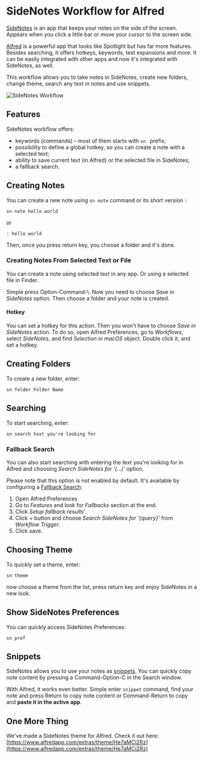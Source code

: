 # SideNotes Workflow for Alfred

[SideNotes](https://www.apptorium.com/sidenotes) is an app that keeps your notes on the side of the screen. Appears when you click a little bar or move your cursor to the screen side. 

[Alfred](https://www.alfredapp.com) is a powerful app that looks like Spotlight but
has far more features. Besides searching, it offers hotkeys, keywords, text expansions and more.
It can be easily integrated with other apps and now it's integrated with SideNotes, as well.

This workflow allows you to take notes in SideNotes, create new folders, change theme, search any text in notes and use snippets.

![SideNotes Workflow](https://user-images.githubusercontent.com/868275/139557524-5567773c-4c35-41d9-b320-f01e48a2088b.jpg)

## Features
SideNotes workflow offers:
* keywords (commands) – most of them starts with `sn ` prefix;
* possibility to define a global hotkey, so you can create a note with a selected text;
* ability to save current text (in Alfred) or the selected file in SideNotes;
* a fallback search.

## Creating Notes
You can create a new note using `sn note` command or its short version `:`
```
sn note hello world
```
or
```
: hello world
```

Then, once you press return key, you choose a folder and it's done.

### Creating Notes From Selected Text or File
You can create a note using selected text in any app. Or using a selected
file in Finder.

Simple press Option-Command-\\. Now you need to choose *Save in SideNotes*
option. Then choose a folder and your note is created.

#### Hotkey
You can set a hotkey for this action. Then you won't have to choose *Save in SideNotes*
action. To do so, open Alfred Preferences, go to *Workflows*, select *SideNotes*,
and find *Selection in macOS* object. Double click it, and set a hotkey.

## Creating Folders
To create a new folder, enter:
```
sn folder Folder Name
```

## Searching
To start searching, enter:
```
sn search text you're looking for
```

### Fallback Search
You can also start searching with entering the
text you're looking for in Alfred and choosing *Search SideNotes for '(...)'* option.

Please note that this option is not enabled by default. It's available by
configuring a [Fallback Search](https://www.alfredapp.com/help/features/default-results/fallback-searches/):
1. Open Alfred Preferences
2. Go to *Features* and look for *Fallbacks* section at the end.
3. Click *Setup fallback results*'.
4. Click + button and choose *Search SideNotes for '{query}'* from *Workflow Trigger*.
5. Click save.

## Choosing Theme
To quickly set a theme, enter:
```
sn theme
```
now choose a theme from the list, press return key and enjoy SideNotes
in a new look.

## Show SideNotes Preferences
You can quickly access SideNotes Preferences:
```
sn pref
```

## Snippets
SideNotes allows you to use your notes as [snippets](https://www.apptorium.com/sidenotes/tips/how-to-use-text-snippets).
You can quickly copy note content by pressing a Command-Option-C in the Search window.

With Alfred, it works even better. Simple enter `snippet` command, find your
note and press Return to copy note content or Command-Return to copy and **paste it
in the active app**.

## One More Thing
We've made a SideNotes theme for Alfred. Check it out here: [https://www.alfredapp.com/extras/theme/He7aMCi2Rz](https://www.alfredapp.com/extras/theme/He7aMCi2Rz)
